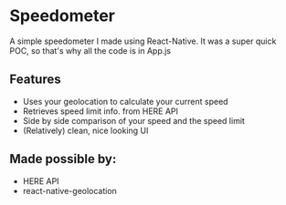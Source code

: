 # Speedometer
 A simple speedometer I made using React-Native. It was a super quick POC, so that's why all the code is in App.js
 
 
 <h2>Features</h2>
 <ul>
 <li>Uses your geolocation to calculate your current speed</li>
 <li>Retrieves speed limit info. from HERE API</li>
 <li>Side by side comparison of your speed and the speed limit</li>
 <li>(Relatively) clean, nice looking UI</li>
 </ul>
 <h2>Made possible by:</h2>
<ul>
 <li>HERE API</li>
 <li>react-native-geolocation</li>
</ul>
